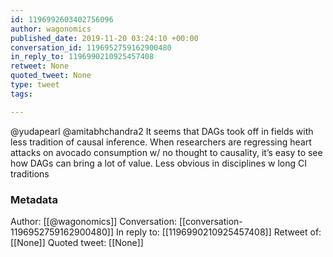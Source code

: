 ```yaml
---
id: 1196992603402756096
author: wagonomics
published_date: 2019-11-20 03:24:10 +00:00
conversation_id: 1196952759162900480
in_reply_to: 1196990210925457408
retweet: None
quoted_tweet: None
type: tweet
tags:

---
```


@yudapearl @amitabhchandra2 It seems that DAGs took off in fields with less tradition of causal inference. When researchers are regressing heart attacks on avocado consumption w/ no thought to causality, it’s easy to see how DAGs can bring a lot of value. Less obvious in disciplines w long CI traditions

### Metadata

Author: [[@wagonomics]]
Conversation: [[conversation-1196952759162900480]]
In reply to: [[1196990210925457408]]
Retweet of: [[None]]
Quoted tweet: [[None]]
